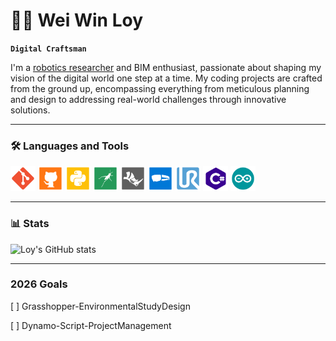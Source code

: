 # 👨‍💻 Wei Win Loy

**`Digital Craftsman`**

I'm a [robotics researcher](https://loyweiwin.github.io/RoboticPortfolio/) and BIM enthusiast, passionate about shaping my vision of the digital world one step at a time. My coding projects are crafted from the ground up, encompassing everything from meticulous planning and design to addressing real-world challenges through innovative solutions.

---

### 🛠️ Languages and Tools
<img src="https://github.com/LoyWeiWin/LoyWeiWin/blob/main/Icon/Git_icon.svg?raw=true" alt="Git SVG" width="40"> <img src="https://github.com/LoyWeiWin/LoyWeiWin/blob/main/Icon/Github_icon.svg?raw=true" alt="Github SVG" width="40">
<img src="https://github.com/LoyWeiWin/LoyWeiWin/blob/main/Icon/Python_icon.svg?raw=true" alt="Python SVG" width="40">
<img src="https://github.com/LoyWeiWin/LoyWeiWin/blob/main/Icon/Grasshopper_icon.svg?raw=true" alt="Grasshopper SVG" width="40">
<img src="https://github.com/LoyWeiWin/LoyWeiWin/blob/main/Icon/Rhino_icon.svg?raw=true" alt="Rhino SVG" width="40">
<img src="https://github.com/LoyWeiWin/LoyWeiWin/blob/main/Icon/MicrosoftHololens_icon.svg?raw=true" alt="Microsoft Hololens SVG" width="40">
<img src="https://github.com/LoyWeiWin/LoyWeiWin/blob/main/Icon/UR_icon.svg?raw=true" alt="UR SVG" width="40">
<img src="https://github.com/LoyWeiWin/LoyWeiWin/blob/main/Icon/CSharp_icon.svg?raw=true" alt="C# SVG" width="40">
<img src="https://github.com/LoyWeiWin/LoyWeiWin/blob/main/Icon/Arduino_icon.svg?raw=true" alt="Arduino SVG" width="40">

---

### 📊 Stats

![Loy's GitHub stats](https://github-readme-stats.vercel.app/api/?username=loyweiwin\&show_icons=true\&title_color=fff\&icon_color=79ff97\&text_color=9f9f9f\&bg_color=151515)

---

### 2026 Goals
[ ] Grasshopper-EnvironmentalStudyDesign

[ ] Dynamo-Script-ProjectManagement
